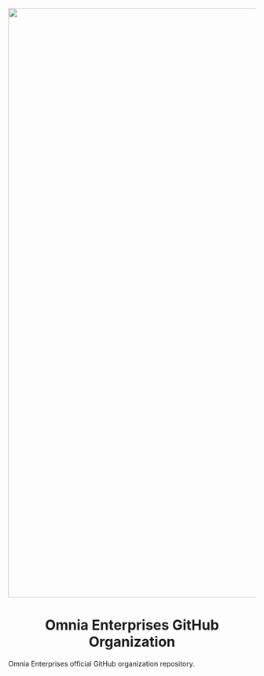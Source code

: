 <div align="center">
<img src=https://github.com/user-attachments/assets/4dc03eed-29d2-4180-861b-9d7341b1a131 width="1200" />


# Omnia Enterprises GitHub Organization
</div>

Omnia Enterprises official GitHub organization repository.
